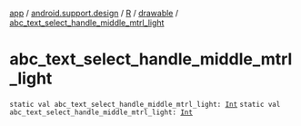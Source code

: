[app](../../../index.md) / [android.support.design](../../index.md) / [R](../index.md) / [drawable](index.md) / [abc_text_select_handle_middle_mtrl_light](.)

# abc_text_select_handle_middle_mtrl_light

`static val abc_text_select_handle_middle_mtrl_light: `[`Int`](https://kotlinlang.org/api/latest/jvm/stdlib/kotlin/-int/index.html)
`static val abc_text_select_handle_middle_mtrl_light: `[`Int`](https://kotlinlang.org/api/latest/jvm/stdlib/kotlin/-int/index.html)